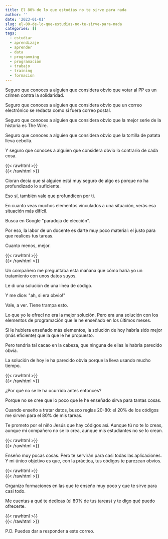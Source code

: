 ```yaml
---
title: El 80% de lo que estudias no te sirve para nada
author: ''
date: '2023-01-01'
slug: el-80-de-lo-que-estudias-no-te-sirve-para-nada
categories: []
tags:
  - estudiar
  - aprendizaje
  - aprender
  - data
  - programming
  - programación
  - trabajo
  - training
  - formación
---
```



Seguro que conoces a alguien que considera obvio que votar al PP es un crimen contra la solidaridad.

Seguro que conoces a alguien que considera obvio que un correo electrónico se redacta como si fuera correo postal.

Seguro que conoces a alguien que considera obvio que la mejor serie de la historia es The Wire.

Seguro que conoces a alguien que considera obvio que la tortilla de patata lleva cebolla.

Y seguro que conoces a alguien que considera obvio lo contrario de cada cosa.

{{< rawhtml >}}
</br>
{{< /rawhtml >}}

Cioran decía que si alguien está muy seguro de algo es porque no ha profundizado lo suficiente.

Eso sí, también vale que profundicen por ti.

En cuanto veas muchos elementos vinculados a una situación, verás esa situación más difícil.

Busca en Google "paradoja de elección".

Por eso, la labor de un docente es darte muy poco material: el justo para que realices tus tareas.

Cuanto menos, mejor.

{{< rawhtml >}}
</br>
{{< /rawhtml >}}


Un compañero me preguntaba esta mañana que cómo haría yo un tratamiento con unos datos suyos.

Le di una solución de una línea de código.

Y me dice: "ah, si era obvio!"

Vale, a ver. Tiene trampa esto.

Lo que yo le ofrecí no era la mejor solución. Pero era una solución con los elementos de programación que le he enseñado en los últimos meses.


Si le hubiera enseñado más elementos, la solución de hoy habría sido mejor (más eficiente) que la que le he propuesto.

Pero tendría tal cacao en la cabeza, que ninguna de ellas le habría parecido obvia.

La solución de hoy le ha parecido obvia porque la lleva usando mucho tiempo.

{{< rawhtml >}}
</br>
{{< /rawhtml >}}


¿Por qué no se le ha ocurrido antes entonces?

Porque no se cree que lo poco que le he enseñado sirva para tantas cosas.

Cuando enseño a tratar datos, busco reglas 20-80: el 20% de los códigos me sirven para el 80% de mis tareas.

Te prometo por el niño Jesús que hay códigos así. Aunque tú no te lo creas, aunque mi compañero no se lo crea, aunque mis estudiantes no se lo crean.

{{< rawhtml >}}
</br>
{{< /rawhtml >}}

Enseño muy pocas cosas. Pero te servirán para casi todas las aplicaciones. Y mi único objetivo es que, con la práctica, tus códigos te parezcan obvios. 

{{< rawhtml >}}
</br>
{{< /rawhtml >}}

Organizo formaciones en las que te enseño muy poco y que te sirve para casi todo.

Me cuentas a qué te dedicas (el 80% de tus tareas) y te digo qué puedo ofrecerte.

{{< rawhtml >}}
</br>
{{< /rawhtml >}}

P.D. Puedes dar a responder a este correo.

